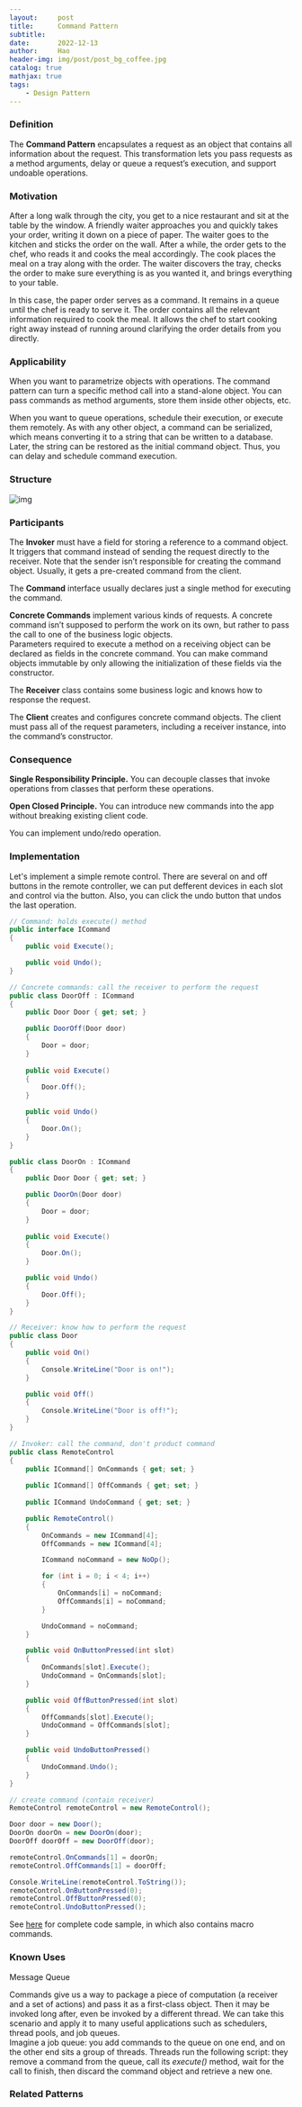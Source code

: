 ```yaml
---
layout:     post
title:      Command Pattern
subtitle:   
date:       2022-12-13
author:     Hao
header-img: img/post/post_bg_coffee.jpg
catalog: true
mathjax: true
tags:
    - Design Pattern
---
```


### Definition

The **Command Pattern** encapsulates a request as an object that contains all information about the request. This transformation lets you pass requests as a method arguments, delay or queue a request’s execution, and support undoable operations.

### Motivation

After a long walk through the city, you get to a nice restaurant and sit at the table by the window. A friendly waiter approaches you and quickly takes your order, writing it down on a piece of paper. The waiter goes to the kitchen and sticks the order on the wall. After a while, the order gets to the chef, who reads it and cooks the meal accordingly. The cook places the meal on a tray along with the order. The waiter discovers the tray, checks the order to make sure everything is as you wanted it, and brings everything to your table.

In this case, the paper order serves as a command. It remains in a queue until the chef is ready to serve it. The order contains all the relevant information required to cook the meal. It allows the chef to start cooking right away instead of running around clarifying the order details from you directly.

### Applicability

When you want to parametrize objects with operations. The command pattern can turn a specific method call into a stand-alone object. You can pass commands as method arguments, store them inside other objects, etc.

When you want to queue operations, schedule their execution, or execute them remotely. As with any other object, a command can be serialized, which means converting it to a string that can be written to a database. Later, the string can be restored as the initial command object. Thus, you can delay and schedule command execution. 

### Structure

![img](/img/DesignPattern/command.png)

### Participants

The **Invoker** must have a field for storing a reference to a command object. It triggers that command instead of sending the request directly to the receiver. Note that the sender isn’t responsible for creating the command object. Usually, it gets a pre-created command from the client.

The **Command** interface usually declares just a single method for executing the command.

**Concrete Commands** implement various kinds of requests. A concrete command isn’t supposed to perform the work on its own, but rather to pass the call to one of the business logic objects. \
Parameters required to execute a method on a receiving object can be declared as fields in the concrete command. You can make command objects immutable by only allowing the initialization of these fields via the constructor.

The **Receiver** class contains some business logic and knows how to response the request.

The **Client** creates and configures concrete command objects. The client must pass all of the request parameters, including a receiver instance, into the command’s constructor. 

### Consequence

**Single Responsibility Principle.** You can decouple classes that invoke operations from classes that perform these operations.

**Open Closed Principle.** You can introduce new commands into the app without breaking existing client code.

You can implement undo/redo operation.

### Implementation

Let's implement a simple remote control. There are several on and off buttons in the remote controller, we can put defferent devices in each slot and control via the button. Also, you can click the undo button that undos the last operation.

```c#
// Command: holds execute() method 
public interface ICommand
{
    public void Execute();

    public void Undo();
}
```
```c#
// Concrete commands: call the receiver to perform the request
public class DoorOff : ICommand
{
    public Door Door { get; set; }

    public DoorOff(Door door)
    {
        Door = door;
    }
    
    public void Execute()
    {
        Door.Off();
    }

    public void Undo()
    {
        Door.On();
    }
}

public class DoorOn : ICommand
{
    public Door Door { get; set; }

    public DoorOn(Door door)
    {
        Door = door;
    }
    
    public void Execute()
    {
        Door.On();
    }

    public void Undo()
    {
        Door.Off();
    }
}

// Receiver: know how to perform the request
public class Door
{
    public void On()
    {
        Console.WriteLine("Door is on!");
    }

    public void Off()
    {
        Console.WriteLine("Door is off!");
    }
}
```

```c#
// Invoker: call the command, don't product command
public class RemoteControl
{
    public ICommand[] OnCommands { get; set; }
    
    public ICommand[] OffCommands { get; set; }
    
    public ICommand UndoCommand { get; set; }

    public RemoteControl()
    {
        OnCommands = new ICommand[4];
        OffCommands = new ICommand[4];

        ICommand noCommand = new NoOp();

        for (int i = 0; i < 4; i++)
        {
            OnCommands[i] = noCommand;
            OffCommands[i] = noCommand;
        }

        UndoCommand = noCommand;
    }

    public void OnButtonPressed(int slot)
    {
        OnCommands[slot].Execute();
        UndoCommand = OnCommands[slot];
    }

    public void OffButtonPressed(int slot)
    {
        OffCommands[slot].Execute();
        UndoCommand = OffCommands[slot];
    }

    public void UndoButtonPressed()
    {
        UndoCommand.Undo();
    }
}
```

```c#
// create command (contain receiver)
RemoteControl remoteControl = new RemoteControl();

Door door = new Door();
DoorOn doorOn = new DoorOn(door);
DoorOff doorOff = new DoorOff(door);

remoteControl.OnCommands[1] = doorOn;
remoteControl.OffCommands[1] = doorOff;

Console.WriteLine(remoteControl.ToString());
remoteControl.OnButtonPressed(0);
remoteControl.OffButtonPressed(0);
remoteControl.UndoButtonPressed();
```

See [here](https://github.com/haozhangms/Head-First-Design-Pattern/tree/main/CommandPattern) for complete code sample, in which also contains macro commands.

### Known Uses

Message Queue

Commands give us a way to package a piece of computation (a receiver and a set of actions) and pass it as a first-class object. Then it may be invoked long after, even be invoked by a different thread. We can take this scenario and apply it to many useful applications such as schedulers, thread pools, and job queues. \
Imagine a job queue: you add commands to the queue on one end, and on the other end sits a group of threads. Threads run the following script: they remove a command from the queue, call its *execute()* method, wait for the call to finish, then discard the command object and retrieve a new one.

### Related Patterns

